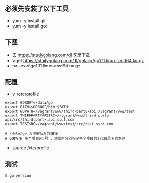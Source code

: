 ## 必须先安装了以下工具
- yum -y install git
- yum -y install gcc

## 下载
- 去 https://studygolang.com/dl 这里下载
- wget https://studygolang.com/dl/golang/go1.11.linux-amd64.tar.gz
- tar -zxvf go1.11.linux-amd64.tar.gz

## 配置
- vi /etc/profile
```
export GOROOT=/data/go
export PATH=$GOROOT/bin:$PATH
export GOPATH=/vagrant/www/third-party-api:/vagrant/www/test
export THIRDPARTYAPISRC=/vagrant/www/third-party-api/src/third.party.api.sscf.com
export TESTSRC=/vagrant/www/test/src/test.sscf.com

# /data/go 为你解压后的路径
# GOPATH 多个项目用:号 ，然后再分别指定各个项目的src目录下的路径
```

- source /etc/profile

## 测试
```
$ go version
```
